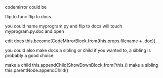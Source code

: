 codemirror could be

flip to func
flip to docs

you could name myprogram.py and flip to docs will touch myprogram.py.doc and open 

edit docs this.become(CodeMirrorBlock.from(this.props.filename + .doc))



you could also make docs a sibling or child if you wanted to, a sibling is probably a good choice

make a child this.appendChild(ShowDownBlock.from('this.))
make a sibling this.parentNode.appendChild()